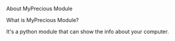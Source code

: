About MyPrecious Module

What is MyPrecious Module?

It's a python module that can show the info about your computer.
